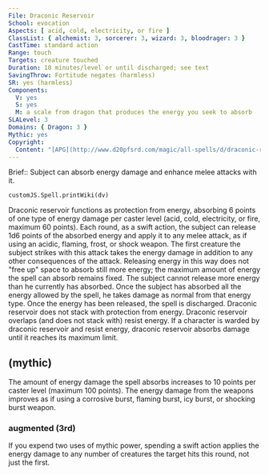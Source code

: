 ```yaml
---
File: Draconic Reservoir
School: evocation
Aspects: [ acid, cold, electricity, or fire ]
ClassList: { alchemist: 3, sorcerer: 3, wizard: 3, bloodrager: 3 }
CastTime: standard action
Range: touch
Targets: creature touched
Duration: 10 minutes/level or until discharged; see text
SavingThrow: Fortitude negates (harmless)
SR: yes (harmless)
Components:
  V: yes
  S: yes
  M: a scale from dragon that produces the energy you seek to absorb
SLALevel: 3
Domains: { Dragon: 3 }
Mythic: yes
Copyright:
  Content: "[APG](http://www.d20pfsrd.com/magic/all-spells/d/draconic-reservoir)"
---
```

Brief:: Subject can absorb energy damage and enhance melee attacks with it.

```dataviewjs
customJS.Spell.printWiki(dv)
```

Draconic reservoir functions as protection from energy, absorbing 6 points of one type of energy damage per caster level (acid, cold, electricity, or fire, maximum 60 points). Each round, as a swift action, the subject can release 1d6 points of the absorbed energy and apply it to any melee attack, as if using an acidic, flaming, frost, or shock weapon. The first creature the subject strikes with this attack takes the energy damage in addition to any other consequences of the attack.  Releasing energy in this way does not "free up" space to absorb still more energy; the maximum amount of energy the spell can absorb remains fixed. The subject cannot release more energy than he currently has absorbed. Once the subject has absorbed all the energy allowed by the spell, he takes damage as normal from that energy type. Once the energy has been released, the spell is discharged.  Draconic reservoir does not stack with protection from energy.  Draconic reservoir overlaps (and does not stack with) resist energy. If a character is warded by draconic reservoir and resist energy, draconic reservoir absorbs damage until it reaches its maximum limit.


## (mythic)

The amount of energy damage the spell absorbs increases to 10 points per caster level (maximum 100 points). The energy damage from the weapons improves as if using a corrosive burst, flaming burst, icy burst, or shocking burst weapon.


### augmented (3rd)

If you expend two uses of mythic power, spending a swift action applies the energy damage to any number of creatures the target hits this round, not just the first.
